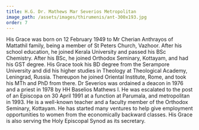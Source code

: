```yaml
---
title: H.G. Dr. Mathews Mar Severios Metropolitan
image_path: /assets/images/thirumenis/ant-300x193.jpg
order: 7
---
```

His Grace was born on 12 February 1949 to Mr Cherian Anthrayos of Mattathil family, being a member of St Peters Church, Vazhoor. After his school education, he joined Kerala University and passed his BSc Chemistry. After his BSc, he joined Orthodox Seminary, Kottayam, and had his GST degree. His Grace took his BD degree from the Serampore University and did his higher studies in Theology at  Theological Academy, Leningrad, Russia. Thereupon he joined Oriental Institute, Rome, and took his MTh and PhD from there. Dr Severios was ordained a deacon in 1976 and a priest in 1978 by HH Baselios Mathews I. He was escalated to the post of an Episcopa on 30 April 1991 at a function at Parumala, and metropolitan in 1993. He is a well-known teacher and a faculty member of the Orthodox Seminary, Kottayam. He has started many ventures to help give employment opportunities to women from the economically backward classes. His Grace is also serving the Holy Episcopal Synod as its secretary.
